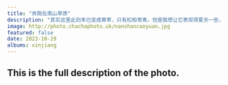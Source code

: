 ```yaml
---
title: "奔跑在南山草原"
description: "其实这里此刻本已变成黄草，只有松柏常青。但是我想让它表现得夏天一些，所以后期往绿色上调整了。虽然穿着羽绒衣出现在画面中不太合适。"
image: http://photo.chachaphoto.uk/nanshancaoyuan.jpg
featured: false
date: 2023-10-29
albums: xinjiang
---
```


## This is the full description of the photo.
